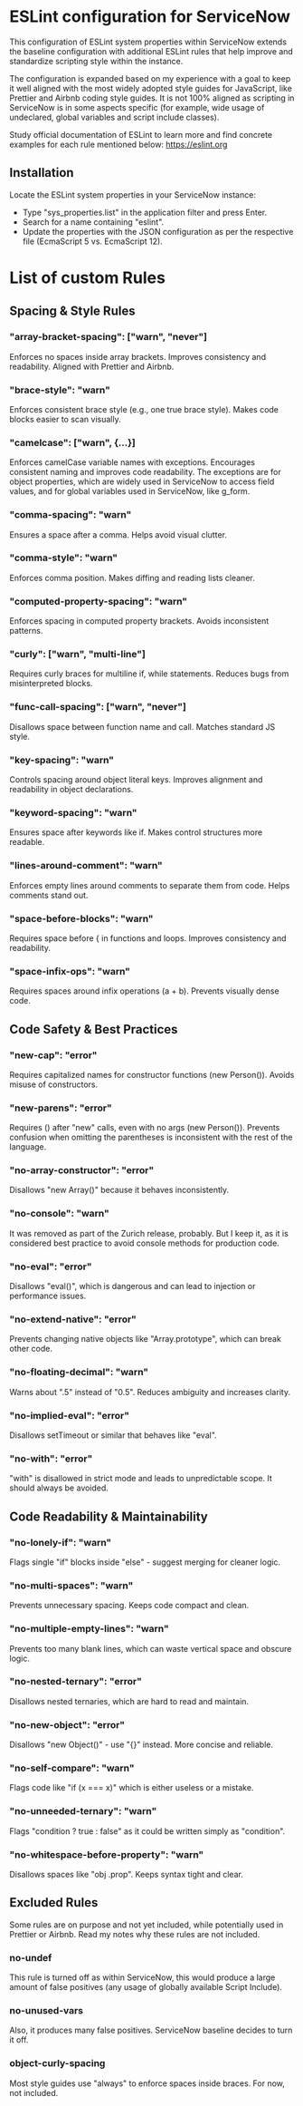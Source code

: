 # ESLint configuration for ServiceNow
This configuration of ESLint system properties within ServiceNow extends the baseline configuration with additional ESLint rules that help improve and standardize scripting style within the instance.

The configuration is expanded based on my experience with a goal to keep it well aligned with the most widely adopted style guides for JavaScript, like Prettier and Airbnb coding style guides.
It is not 100% aligned as scripting in ServiceNow is in some aspects specific (for example, wide usage of undeclared, global variables and script include classes).

Study official documentation of ESLint to learn more and find concrete examples for each rule mentioned below: https://eslint.org

## Installation
Locate the ESLint system properties in your ServiceNow instance:
- Type "sys_properties.list" in the application filter and press Enter.
- Search for a name containing "eslint".
- Update the properties with the JSON configuration as per the respective file (EcmaScript 5 vs. EcmaScript 12).

# List of custom Rules

## Spacing & Style Rules

### "array-bracket-spacing": ["warn", "never"]
Enforces no spaces inside array brackets. Improves consistency and readability. Aligned with Prettier and Airbnb.

### "brace-style": "warn"
Enforces consistent brace style (e.g., one true brace style). Makes code blocks easier to scan visually.

### "camelcase": ["warn", {...}]
Enforces camelCase variable names with exceptions. Encourages consistent naming and improves code readability. The exceptions are for object properties, which are widely used in ServiceNow to access field values, and for global variables used in ServiceNow, like g_form.

### "comma-spacing": "warn"
Ensures a space after a comma. Helps avoid visual clutter.

### "comma-style": "warn"
Enforces comma position. Makes diffing and reading lists cleaner.

### "computed-property-spacing": "warn"
Enforces spacing in computed property brackets. Avoids inconsistent patterns.

### "curly": ["warn", "multi-line"]
Requires curly braces for multiline if, while statements. Reduces bugs from misinterpreted blocks.

### "func-call-spacing": ["warn", "never"]
Disallows space between function name and call. Matches standard JS style.

### "key-spacing": "warn"
Controls spacing around object literal keys. Improves alignment and readability in object declarations.

### "keyword-spacing": "warn"
Ensures space after keywords like if. Makes control structures more readable.

### "lines-around-comment": "warn"
Enforces empty lines around comments to separate them from code. Helps comments stand out.

### "space-before-blocks": "warn"
Requires space before { in functions and loops. Improves consistency and readability.

### "space-infix-ops": "warn"
Requires spaces around infix operations (a + b). Prevents visually dense code.

## Code Safety & Best Practices

### "new-cap": "error"
Requires capitalized names for constructor functions (new Person()). Avoids misuse of constructors.

### "new-parens": "error"
Requires () after "new" calls, even with no args (new Person()). Prevents confusion when omitting the parentheses is inconsistent with the rest of the language.

### "no-array-constructor": "error"
Disallows "new Array()" because it behaves inconsistently.

### "no-console": "warn"
It was removed as part of the Zurich release, probably. But I keep it, as it is considered best practice to avoid console methods for production code.

### "no-eval": "error"
Disallows "eval()", which is dangerous and can lead to injection or performance issues.

### "no-extend-native": "error"
Prevents changing native objects like "Array.prototype", which can break other code.

### "no-floating-decimal": "warn"
Warns about ".5" instead of "0.5". Reduces ambiguity and increases clarity.

### "no-implied-eval": "error"
Disallows setTimeout or similar that behaves like "eval".

### "no-with": "error"
"with" is disallowed in strict mode and leads to unpredictable scope. It should always be avoided.

## Code Readability & Maintainability
### "no-lonely-if": "warn"
Flags single "if" blocks inside "else" - suggest merging for cleaner logic.

### "no-multi-spaces": "warn"
Prevents unnecessary spacing. Keeps code compact and clean.

### "no-multiple-empty-lines": "warn"
Prevents too many blank lines, which can waste vertical space and obscure logic.

### "no-nested-ternary": "error"
Disallows nested ternaries, which are hard to read and maintain.

### "no-new-object": "error"
Disallows "new Object()" - use "{}" instead. More concise and reliable.

### "no-self-compare": "warn"
Flags code like "if (x === x)" which is either useless or a mistake.

### "no-unneeded-ternary": "warn"
Flags "condition ? true : false" as it could be written simply as "condition".

### "no-whitespace-before-property": "warn"
Disallows spaces like "obj .prop". Keeps syntax tight and clear.

## Excluded Rules
Some rules are on purpose and not yet included, while potentially used in Prettier or Airbnb. Read my notes why these rules are not included.

### no-undef
This rule is turned off as within ServiceNow, this would produce a large amount of false positives (any usage of globally available Script Include).

### no-unused-vars
Also, it produces many false positives. ServiceNow baseline decides to turn it off.

### object-curly-spacing
Most style guides use "always" to enforce spaces inside braces. For now, not included.
